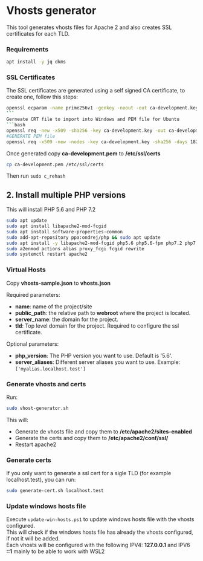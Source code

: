 # Vhosts generator
This tool generates vhosts files for Apache 2 and also creates SSL certificates for each TLD.

### Requirements
```bash
apt install -y jq dkms 
```

### SSL Certificates
The SSL certificates are generated using a self signed CA certificate, to create one, follow this steps:
````bash
openssl ecparam -name prime256v1 -genkey -noout -out ca-development.key
```
Gerneate CRT file to import into Windows and PEM file for Ubuntu
```bash
openssl req -new -x509 -sha256 -key ca-development.key -out ca-development.crt
#GENERATE PEM file
openssl req -x509 -new -nodes -key ca-development.key -sha256 -days 1825 -out ca-development.pem
````
Once generated copy __ca-development.pem__ to __/etc/ssl/certs__
```bash
cp ca-development.pem /etc/ssl/certs
```
Then run ```sudo c_rehash```

## 2. Install multiple PHP versions
This will install PHP 5.6 and PHP 7.2
```bash
sudo apt update
sudo apt install libapache2-mod-fcgid
sudo apt install software-properties-common
sudo add-apt-repository ppa:ondrej/php && sudo apt update
sudo apt install -y libapache2-mod-fcgid php5.6 php5.6-fpm php7.2 php7.2-fpm php5.6-mysql php7.2-mysql php5.6-curl php7.2-curl php5.6-mbstring nodejs php5.6-xml php5.6-dom
sudo a2enmod actions alias proxy_fcgi fcgid rewrite
sudo systemctl restart apache2
```

### Virtual Hosts
Copy __vhosts-sample.json__ to __vhosts.json__ 

Required parameters:

- __name__: name of the project/site
- __public_path__: the relative path to __webroot__ where the project is located. 
- __server_name__: the domain for the project.
- __tld__: Top level domain for the project. Required to configure the ssl certificate.

Optional parameters: 

- __php_version__: The PHP version you want to use. Default is '5.6'.
- __server_aliases__: Different server aliases you want to use. Example: ```['myalias.localhost.test']```

### Generate vhosts and certs
Run:
```bash
sudo vhost-generator.sh
```

This will:

- Generate de vhosts file and copy them to __/etc/apache2/sites-enabled__
- Generate the certs and copy them to __/etc/apache2/conf/ssl/__
- Restart apache2

### Generate certs 
If you only want to generate a ssl cert for a sigle TLD (for example localhost.test), you can run:
```bash
sudo generate-cert.sh localhost.test
```

### Update windows hosts file
Execute ```update-win-hosts.ps1``` to update windows hosts file with the vhosts configured.  
This will check if the windows hosts file has already the vhosts configured, if not it will be added.  
Each vhosts will be configured with the following IPV4: **127.0.0.1** and IPV6 **::1** mainly to be able to work with WSL2